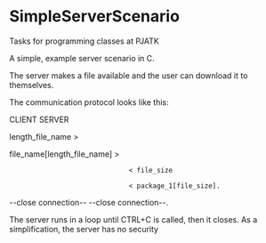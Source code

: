 # SimpleServerScenario

Tasks for programming classes at PJATK

A simple, example server scenario in C.

The server makes a file available and the user can download it to themselves.


The communication protocol looks like this:

CLIENT SERVER

length_file_name >

file_name[length_file_name] >

                                  < file_size

                                  < package_1[file_size].

--close connection-- --close connection--.


The server runs in a loop until CTRL+C is called, then it closes.
As a simplification, the server has no security

